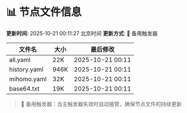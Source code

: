 # 📊 节点文件信息

**更新时间**: 2025-10-21 00:11:27 北京时间
**更新方式**: 🔄 备用触发器

| 文件名 | 大小 | 最后修改 |
|--------|------|----------|
| all.yaml | 22K | 2025-10-21 00:11 |
| history.yaml | 946K | 2025-10-21 00:11 |
| mihomo.yaml | 32K | 2025-10-21 00:11 |
| base64.txt | 19K | 2025-10-21 00:11 |

> 🔄 备用触发器：当主触发器失效时自动接管，确保节点文件的持续更新
